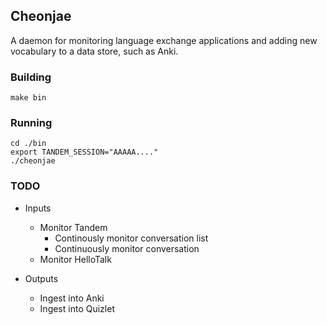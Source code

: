 
## Cheonjae

A daemon for monitoring language exchange applications and adding new vocabulary to a data store, such as Anki.

### Building

```
make bin
```

### Running

```
cd ./bin
export TANDEM_SESSION="AAAAA...."
./cheonjae
```

### TODO

- Inputs
	- Monitor Tandem
		- Continously monitor conversation list
		- Continuously monitor conversation
	- Monitor HelloTalk

- Outputs
	- Ingest into Anki
	- Ingest into Quizlet


